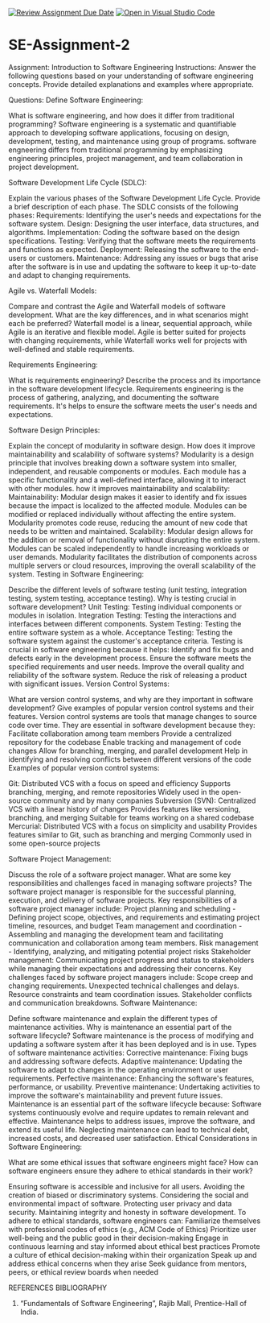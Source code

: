 [![Review Assignment Due Date](https://classroom.github.com/assets/deadline-readme-button-24ddc0f5d75046c5622901739e7c5dd533143b0c8e959d652212380cedb1ea36.svg)](https://classroom.github.com/a/-ucQIGTc)
[![Open in Visual Studio Code](https://classroom.github.com/assets/open-in-vscode-718a45dd9cf7e7f842a935f5ebbe5719a5e09af4491e668f4dbf3b35d5cca122.svg)](https://classroom.github.com/online_ide?assignment_repo_id=15195975&assignment_repo_type=AssignmentRepo)
# SE-Assignment-2
Assignment: Introduction to Software Engineering
Instructions:
Answer the following questions based on your understanding of software engineering concepts. Provide detailed explanations and examples where appropriate.

Questions:
Define Software Engineering:

What is software engineering, and how does it differ from traditional programming?
Software engineering is a systematic and quantifiable approach to developing software applications, focusing on design, development, testing, and maintenance using group of programs.
software engneering differs from traditional programming by emphasizing engineering principles, project management, and team collaboration in project development.

Software Development Life Cycle (SDLC):

Explain the various phases of the Software Development Life Cycle. Provide a brief description of each phase.
The SDLC consists of the following phases:
Requirements:
Identifying the user's needs and expectations for the software system.
Design:
Designing the user interface, data structures, and algorithms.
Implementation:
Coding the software based on the design specifications.
Testing:
Verifying that the software meets the requirements and functions as expected.
Deployment:
Releasing the software to the end-users or customers.
Maintenance:
Addressing any issues or bugs that arise after the software is in use and updating the software to keep it up-to-date and adapt to changing requirements.

Agile vs. Waterfall Models:

Compare and contrast the Agile and Waterfall models of software development. What are the key differences, and in what scenarios might each be preferred?
Waterfall model is a linear, sequential approach, while Agile is an iterative and flexible model.
Agile is better suited for projects with changing requirements, while Waterfall works well for projects with well-defined and stable requirements.

Requirements Engineering:

What is requirements engineering? Describe the process and its importance in the software development lifecycle.
Requirements engineering is the process of gathering, analyzing, and documenting the software requirements.
It's helps to ensure the software meets the user's needs and expectations.

Software Design Principles:

Explain the concept of modularity in software design. How does it improve maintainability and scalability of software systems?
Modularity is a design principle that involves breaking down a software system into smaller, independent, and reusable components or modules.
Each module has a specific functionality and a well-defined interface, allowing it to interact with other modules.
how it improves maintainability and scalability:
Maintainability:
Modular design makes it easier to identify and fix issues because the impact is localized to the affected module.
Modules can be modified or replaced individually without affecting the entire system.
Modularity promotes code reuse, reducing the amount of new code that needs to be written and maintained.
Scalability:
Modular design allows for the addition or removal of functionality without disrupting the entire system.
Modules can be scaled independently to handle increasing workloads or user demands.
Modularity facilitates the distribution of components across multiple servers or cloud resources, improving the overall scalability of the system.
Testing in Software Engineering:

Describe the different levels of software testing (unit testing, integration testing, system testing, acceptance testing). Why is testing crucial in software development?
Unit Testing: Testing individual components or modules in isolation.
Integration Testing: Testing the interactions and interfaces between different components.
System Testing: Testing the entire software system as a whole.
Acceptance Testing: Testing the software system against the customer's acceptance criteria.
Testing is crucial in software engineering because it helps:
Identify and fix bugs and defects early in the development process.
Ensure the software meets the specified requirements and user needs.
Improve the overall quality and reliability of the software system.
Reduce the risk of releasing a product with significant issues.
Version Control Systems:

What are version control systems, and why are they important in software development? Give examples of popular version control systems and their features.
Version control systems are tools that manage changes to source code over time.
They are essential in software development because they:
Facilitate collaboration among team members
Provide a centralized repository for the codebase
Enable tracking and management of code changes
Allow for branching, merging, and parallel development
Help in identifying and resolving conflicts between different versions of the code
Examples of popular version control systems:

Git:
Distributed VCS with a focus on speed and efficiency
Supports branching, merging, and remote repositories
Widely used in the open-source community and by many companies
Subversion (SVN):
Centralized VCS with a linear history of changes
Provides features like versioning, branching, and merging
Suitable for teams working on a shared codebase
Mercurial:
Distributed VCS with a focus on simplicity and usability
Provides features similar to Git, such as branching and merging
Commonly used in some open-source projects


Software Project Management:

Discuss the role of a software project manager. What are some key responsibilities and challenges faced in managing software projects?
The software project manager is responsible for the successful planning, execution, and delivery of software projects.
Key responsibilities of a software project manager include:
Project planning and scheduling - Defining project scope, objectives, and requirements and estimating project timeline, resources, and budget
Team management and coordination - Assembling and managing the development team and facilitating communication and collaboration among team members.
Risk management - Identifying, analyzing, and mitigating potential project risks
Stakeholder management:
Communicating project progress and status to stakeholders while managing their expectations and addressing their concerns.
Key challenges faced by software project managers include:
Scope creep and changing requirements.
Unexpected technical challenges and delays.
Resource constraints and team coordination issues.
Stakeholder conflicts and communication breakdowns.
Software Maintenance:

Define software maintenance and explain the different types of maintenance activities. Why is maintenance an essential part of the software lifecycle?
Software maintenance is the process of modifying and updating a software system after it has been deployed and is in use.
 Types of software maintenance activities:
Corrective maintenance: Fixing bugs and addressing software defects.
Adaptive maintenance: Updating the software to adapt to changes in the operating environment or user requirements.
Perfective maintenance: Enhancing the software's features, performance, or usability.
Preventive maintenance: Undertaking activities to improve the software's maintainability and prevent future issues.
Maintenance is an essential part of the software lifecycle because:
Software systems continuously evolve and require updates to remain relevant and effective.
Maintenance helps to address issues, improve the software, and extend its useful life.
Neglecting maintenance can lead to technical debt, increased costs, and decreased user satisfaction.
Ethical Considerations in Software Engineering:

What are some ethical issues that software engineers might face? How can software engineers ensure they adhere to ethical standards in their work?

Ensuring software is accessible and inclusive for all users.
Avoiding the creation of biased or discriminatory systems.
Considering the social and environmental impact of software.
Protecting user privacy and data security.
Maintaining integrity and honesty in software development.
To adhere to ethical standards, software engineers can:
Familiarize themselves with professional codes of ethics (e.g., ACM Code of Ethics)
Prioritize user well-being and the public good in their decision-making
Engage in continuous learning and stay informed about ethical best practices
Promote a culture of ethical decision-making within their organization
Speak up and address ethical concerns when they arise
Seek guidance from mentors, peers, or ethical review boards when needed

REFERENCES
BIBLIOGRAPHY
1. “Fundamentals of Software Engineering”, Rajib Mall, Prentice-Hall of India.


